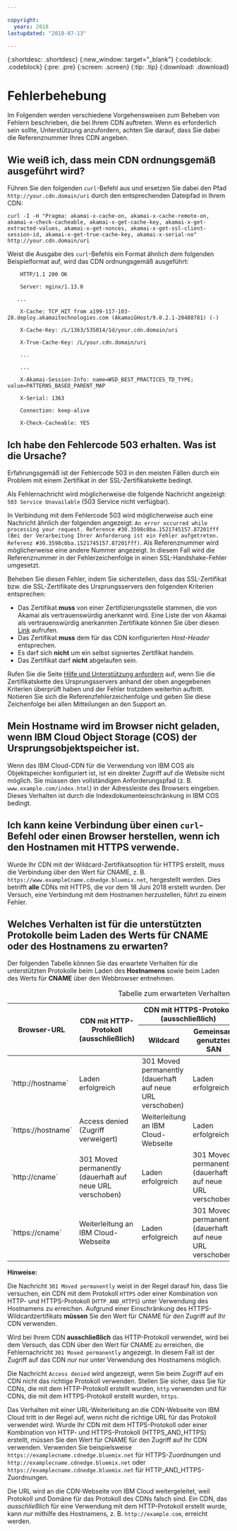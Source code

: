 ```yaml
---

copyright:
  years: 2018
lastupdated: "2018-07-13"

---
```


{:shortdesc: .shortdesc}
{:new_window: target="_blank"}
{:codeblock: .codeblock}
{:pre: .pre}
{:screen: .screen}
{:tip: .tip}
{:download: .download}

# Fehlerbehebung

Im Folgenden werden verschiedene Vorgehensweisen zum Beheben von Fehlern beschrieben, die bei Ihrem CDN auftreten. Wenn es erforderlich sein sollte, Unterstützung anzufordern, achten Sie darauf, dass Sie dabei die Referenznummer Ihres CDN angeben.

## Wie weiß ich, dass mein CDN ordnungsgemäß ausgeführt wird?
Führen Sie den folgenden `curl`-Befehl aus und ersetzen Sie dabei den Pfad `http://your.cdn.domain/uri` durch den entsprechenden Dateipfad in Ihrem CDN:

`curl -I -H "Pragma: akamai-x-cache-on, akamai-x-cache-remote-on, akamai-x-check-cacheable, akamai-x-get-cache-key, akamai-x-get-extracted-values, akamai-x-get-nonces, akamai-x-get-ssl-client-session-id, akamai-x-get-true-cache-key, akamai-x-serial-no" http://your.cdn.domain/uri`

Weist die Ausgabe des `curl`-Befehls ein Format ähnlich dem folgenden Beispielformat auf, wird das CDN ordnungsgemäß ausgeführt:

```
    HTTP/1.1 200 OK

    Server: nginx/1.13.0

   ...

    X-Cache: TCP_HIT from a199-117-103-28.deploy.akamaitechnologies.com (AkamaiGHost/9.0.2.1-20488781) (-)

    X-Cache-Key: /L/1363/535014/1d/your.cdn.domain/uri

    X-True-Cache-Key: /L/your.cdn.domain/uri

    ...

    ...

    X-Akamai-Session-Info: name=WSD_BEST_PRACTICES_TD_TYPE; value=PATTERNS_BASED_PARENT_MAP

    X-Serial: 1363

    Connection: keep-alive

    X-Check-Cacheable: YES
```

## Ich habe den Fehlercode 503 erhalten. Was ist die Ursache?

Erfahrungsgemäß ist der Fehlercode 503 in den meisten Fällen durch ein Problem mit einem Zertifikat in der SSL-Zertifikatskette bedingt.

Als Fehlernachricht wird möglicherweise die folgende Nachricht angezeigt: `503 Service Unavailable` (503 Service nicht verfügbar).  

In Verbindung mit dem Fehlercode 503 wird möglicherweise auch eine Nachricht ähnlich der folgenden angezeigt: `An error occurred while processing your request. Reference #30.3598c0ba.1521745157.87201fff (Bei der Verarbeitung Ihrer Anforderung ist ein Fehler aufgetreten. Referenz #30.3598c0ba.1521745157.87201fff)`. Als Referenznummer wird möglicherweise eine andere Nummer angezeigt. In diesem Fall wird die Referenznummer in der Fehlerzeichenfolge in einen SSL-Handshake-Fehler umgesetzt.

Beheben Sie diesen Fehler, indem Sie sicherstellen, dass das SSL-Zertifikat bzw. die SSL-Zertifikate des Ursprungsservers den folgenden Kriterien entsprechen:
  * Das Zertifikat **muss** von einer Zertifizierungsstelle stammen, die von Akamai als vertrauenswürdig anerkannt wird. Eine Liste der von Akamai als vertrauenswürdig anerkannten Zertifikate können Sie über diesen [Link](https://community.akamai.com/docs/DOC-4447-ssltls-certificate-chains-for-akamai-managed-certificates) aufrufen.
  * Das Zertifikat **muss** dem für das CDN konfigurierten *Host-Header* entsprechen.
  * Es darf sich **nicht** um ein selbst signiertes Zertifikat handeln.
  * Das Zertifikat darf **nicht** abgelaufen sein.

Rufen Sie die Seite [Hilfe und Unterstützung anfordern](getting-help.html#gettinghelp) auf, wenn Sie die Zertifikatskette des Ursprungsservers anhand der oben angegebenen Kriterien überprüft haben und der Fehler trotzdem weiterhin auftritt. Notieren Sie sich die Referenzfehlerzeichenfolge und geben Sie diese Zeichenfolge bei allen Mitteilungen an den Support an.

## Mein Hostname wird im Browser nicht geladen, wenn IBM Cloud Object Storage (COS) der Ursprungsobjektspeicher ist.

Wenn das IBM Cloud-CDN für die Verwendung von IBM COS als Objektspeicher konfiguriert ist, ist ein direkter Zugriff auf die Website nicht möglich. Sie müssen den vollständigen Anforderungspfad (z. B. `www.example.com/index.html`) in der Adressleiste des Browsers eingeben. Dieses Verhalten ist durch die Indexdokumenteinschränkung in IBM COS bedingt.

## Ich kann keine Verbindung über einen `curl`-Befehl oder einen Browser herstellen, wenn ich den Hostnamen mit HTTPS verwende.

Wurde Ihr CDN mit der Wildcard-Zertifikatsoption für HTTPS erstellt, muss die Verbindung über den Wert für CNAME, z. B. `https://www.exampleCname.cdnedge.bluemix.net`, hergestellt werden. Dies betrifft **alle** CDNs mit HTTPS, die vor dem 18 Juni 2018 erstellt wurden. Der Versuch, eine Verbindung mit dem Hostnamen herzustellen, führt zu einem Fehler.

## Welches Verhalten ist für die unterstützten Protokolle beim Laden des Werts für CNAME oder des Hostnamens zu erwarten?

Der folgenden Tabelle können Sie das erwartete Verhalten für die unterstützten Protokolle beim Laden des **Hostnamens** sowie beim Laden des Werts für **CNAME** über den Webbrowser entnehmen.

<table>
<caption caption-side=“top”>Tabelle zum erwarteten Verhalten</caption>
<thead>
<tr>
<th rowspan=2 scope="col">Browser-URL</th>
<th rowspan=2 scope="col">CDN mit HTTP-Protokoll (ausschließlich)</th>
<th colspan=2 scope="col">CDN mit HTTPS-Protokoll (ausschließlich)</th>
<th colspan=2 scope="col">CDN mit HTTP- und HTTPS-Protokoll</th>
</tr>
<tr>
<th scope="col"> Wildcard </th>
<th scope="col"> Gemeinsam genutztes SAN </th>
<th scope="col"> Wildcard </th>
<th scope="col"> Gemeinsam genutztes SAN </th>
</tr>
</thead>
<tbody>
<tr>
<td> `http://hostname` </td>
<td> Laden erfolgreich</td>
<td> 301 Moved permanently (dauerhaft auf neue URL verschoben)</td>
<td> Laden erfolgreich</td>
<td> 301 Moved permanently (dauerhaft auf neue URL verschoben)</td>
<td> Laden erfolgreich</td>
</tr>
<tr>
<td> `https://hostname`</td>
<td> Access denied (Zugriff verweigert)</td>
<td> Weiterleitung an IBM Cloud-Webseite</td>
<td> Laden erfolgreich</td>
<td> Weiterleitung an IBM Cloud-Webseite</td>
<td> Laden erfolgreich</td>
</tr>
<tr>
		<td> `http://cname` </td>
		<td> 301 Moved permanently (dauerhaft auf neue URL verschoben)</td>
		<td> Laden erfolgreich</td>
		<td> 301 Moved permanently (dauerhaft auf neue URL verschoben)</td>
		<td> Laden erfolgreich</td>
		<td> 301 Moved permanently (dauerhaft auf neue URL verschoben)</td>
</tr>
<tr>
		<td> `https://cname` </td>
		<td> Weiterleitung an IBM Cloud-Webseite</td>
		<td> Laden erfolgreich</td>
		<td> 301 Moved permanently (dauerhaft auf neue URL verschoben)</td>
		<td> Laden erfolgreich</td>
		<td> Weiterleitung an IBM Cloud-Webseite</td>
</tr>
</tbody>
</table>

**Hinweise:**

Die Nachricht `301 Moved permanently` weist in der Regel darauf hin, dass Sie versuchen, ein CDN mit dem Protokoll `HTTPS` oder einer Kombination von HTTP- und HTTPS-Protokoll (`HTTP_AND_HTTPS`) unter Verwendung des Hostnamens zu erreichen. Aufgrund einer Einschränkung des HTTPS-Wildcardzertifikats **müssen** Sie den Wert für CNAME für den Zugriff auf Ihr CDN verwenden.

Wird bei Ihrem CDN **ausschließlich** das HTTP-Protokoll verwendet, wird bei dem Versuch, das CDN über den Wert für CNAME zu erreichen, die Fehlernachricht `301 Moved permanently` angezeigt. In diesem Fall ist der Zugriff auf das CDN _nur_ nur unter Verwendung des Hostnamens möglich.

Die Nachricht `Access denied` wird angezeigt, wenn Sie beim Zugriff auf ein CDN nicht das richtige Protokoll verwenden. Stellen Sie sicher, dass Sie für CDNs, die mit dem HTTP-Protokoll erstellt wurden, `http` verwenden und für CDNs, die mit dem HTTPS-Protokoll erstellt wurden, `https`.

Das Verhalten mit einer URL-Weiterleitung an die CDN-Webseite von IBM Cloud tritt in der Regel auf, wenn nicht die richtige URL für das Protokoll verwendet wird. Wurde Ihr CDN mit dem HTTPS-Protokoll oder einer Kombination von HTTP- und HTTPS-Protokoll (HTTPS_AND_HTTPS) erstellt, müssen Sie den Wert für CNAME für den Zugriff auf Ihr CDN verwenden. Verwenden Sie beispielsweise `https://examplecname.cdnedge.bluemix.net` für HTTPS-Zuordnungen und `http://examplecname.cdnedge.bluemix.net` oder `https://examplecname.cdnedge.bluemix.net` für HTTP_AND_HTTPS-Zuordnungen.

Die URL wird an die CDN-Webseite von IBM Cloud weitergeleitet, weil Protokoll und Domäne für das Protokoll des CDNs falsch sind. Ein CDN, das _ausschließlich_ für eine Verwendung mit dem HTTP-Protokoll erstellt wurde, kann _nur_ mithilfe des Hostnamens, z. B. `http://example.com`, erreicht werden. 
